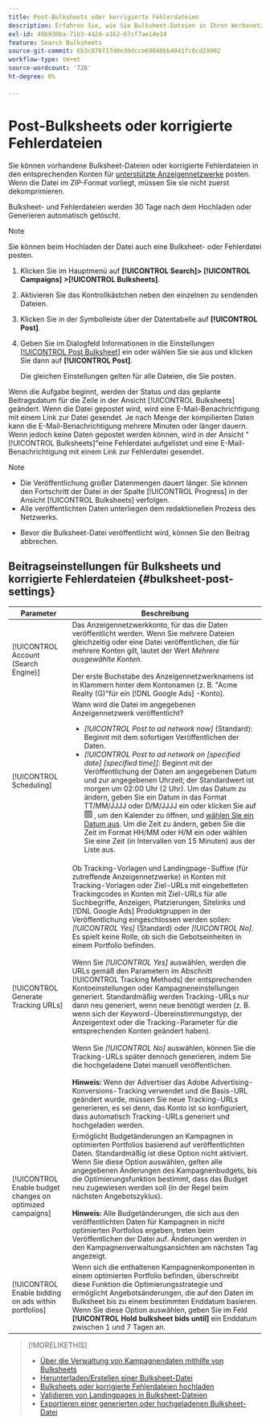 ```yaml
---
title: Post-Bulksheets oder korrigierte Fehlerdateien
description: Erfahren Sie, wie Sie Bulksheet-Dateien in Ihren Werbenetzwerken posten können.
exl-id: 49b930ba-71b3-442d-a162-67cf7ae14e14
feature: Search Bulksheets
source-git-commit: 6b3c876f17d0e30dcce69048bb4041fc8cd29902
workflow-type: tm+mt
source-wordcount: '726'
ht-degree: 0%

---
```


# Post-Bulksheets oder korrigierte Fehlerdateien

Sie können vorhandene Bulksheet-Dateien oder korrigierte Fehlerdateien in den entsprechenden Konten für [unterstützte Anzeigennetzwerke](bulksheet-about.md#bulksheet-functionality-by-network) posten. Wenn die Datei im ZIP-Format vorliegt, müssen Sie sie nicht zuerst dekomprimieren.

Bulksheet- und Fehlerdateien werden 30 Tage nach dem Hochladen oder Generieren automatisch gelöscht.

>[!NOTE]
>Sie können beim Hochladen der Datei auch eine Bulksheet- oder Fehlerdatei posten.

1. Klicken Sie im Hauptmenü auf **[!UICONTROL Search]> [!UICONTROL Campaigns] >[!UICONTROL Bulksheets]**.

1. Aktivieren Sie das Kontrollkästchen neben den einzelnen zu sendenden Dateien.

1. Klicken Sie in der Symbolleiste über der Datentabelle auf **[!UICONTROL Post]**.

1. Geben Sie im Dialogfeld Informationen in die Einstellungen [[!UICONTROL Post Bulksheet]](#bulksheet-post-settings) ein oder wählen Sie sie aus und klicken Sie dann auf **[!UICONTROL Post]**.

   Die gleichen Einstellungen gelten für alle Dateien, die Sie posten.

Wenn die Aufgabe beginnt, werden der Status und das geplante Beitragsdatum für die Zeile in der Ansicht [!UICONTROL Bulksheets] geändert. Wenn die Datei gepostet wird, wird eine E-Mail-Benachrichtigung mit einem Link zur Datei gesendet. Je nach Menge der kompilierten Daten kann die E-Mail-Benachrichtigung mehrere Minuten oder länger dauern. Wenn jedoch keine Daten gepostet werden können, wird in der Ansicht &quot;[!UICONTROL Bulksheets]&quot;eine Fehlerdatei aufgelistet und eine E-Mail-Benachrichtigung mit einem Link zur Fehlerdatei gesendet.

>[!NOTE]
>
>* Die Veröffentlichung großer Datenmengen dauert länger. Sie können den Fortschritt der Datei in der Spalte [!UICONTROL Progress] in der Ansicht [!UICONTROL Bulksheets] verfolgen.
>* Alle veröffentlichten Daten unterliegen dem redaktionellen Prozess des Netzwerks.
* Bevor die Bulksheet-Datei veröffentlicht wird, können Sie den Beitrag abbrechen.

## Beitragseinstellungen für Bulksheets und korrigierte Fehlerdateien {#bulksheet-post-settings}

| Parameter | Beschreibung |
|----|----|
| [!UICONTROL Account (Search Engine)] | Das Anzeigennetzwerkkonto, für das die Daten veröffentlicht werden. Wenn Sie mehrere Dateien gleichzeitig oder eine Datei veröffentlichen, die für mehrere Konten gilt, lautet der Wert <i>Mehrere ausgewählte Konten</i>.<br><br>Der erste Buchstabe des Anzeigennetzwerknamens ist in Klammern hinter dem Kontonamen (z. B. &quot;Acme Realty (G)&quot;für ein [!DNL Google Ads] -Konto). |
| [!UICONTROL Scheduling] | Wann wird die Datei im angegebenen Anzeigennetzwerk veröffentlicht?<ul><li><i>[!UICONTROL Post to ad network now]</i> (Standard): Beginnt mit dem sofortigen Veröffentlichen der Daten.</li><li><i>[!UICONTROL Post to ad network on \[specified date\] \[specified time\]]:</i> Beginnt mit der Veröffentlichung der Daten am angegebenen Datum und zur angegebenen Uhrzeit; der Standardwert ist morgen um 02:00 Uhr (2 Uhr). Um das Datum zu ändern, geben Sie ein Datum in das Format TT/MM/JJJJ oder D/M/JJJJ ein oder klicken Sie auf ![Kalender](/help/search-social-commerce/assets/calendar.png "Kalender") , um den Kalender zu öffnen, und [wählen Sie ein Datum aus](/help/search-social-commerce/common-tasks/navigation-editing-selection/calendar.md). Um die Zeit zu ändern, geben Sie die Zeit im Format HH/MM oder H/M ein oder wählen Sie eine Zeit (in Intervallen von 15 Minuten) aus der Liste aus.</li></ul> |
| [!UICONTROL Generate Tracking URLs] | Ob Tracking-Vorlagen und Landingpage-Suffixe (für zutreffende Anzeigennetzwerke) in Konten mit Tracking-Vorlagen oder Ziel-URLs mit eingebetteten Trackingcodes in Konten mit Ziel-URLs für alle Suchbegriffe, Anzeigen, Platzierungen, Sitelinks und [!DNL Google Ads] Produktgruppen in der Veröffentlichung eingeschlossen werden sollen: <i>[!UICONTROL Yes]</i> (Standard) oder <i>[!UICONTROL No]</i>. Es spielt keine Rolle, ob sich die Gebotseinheiten in einem Portfolio befinden.<br><br>Wenn Sie <i>[!UICONTROL Yes]</i> auswählen, werden die URLs gemäß den Parametern im Abschnitt [!UICONTROL Tracking Methods] der entsprechenden Kontoeinstellungen oder Kampagneneinstellungen generiert. Standardmäßig werden Tracking-URLs nur dann neu generiert, wenn neue benötigt werden (z. B. wenn sich der Keyword-Übereinstimmungstyp, der Anzeigentext oder die Tracking-Parameter für die entsprechenden Konten geändert haben).<br><br>Wenn Sie <i>[!UICONTROL No]</i> auswählen, können Sie die Tracking-URLs später dennoch generieren, indem Sie die hochgeladene Datei manuell veröffentlichen.<br><br><b>Hinweis:</b> Wenn der Advertiser das Adobe Advertising-Konversions-Tracking verwendet und die Basis-URL geändert wurde, müssen Sie neue Tracking-URLs generieren, es sei denn, das Konto ist so konfiguriert, dass automatisch Tracking-URLs generiert und hochgeladen werden. |
| [!UICONTROL Enable budget changes on optimized campaigns] | Ermöglicht Budgetänderungen an Kampagnen in optimierten Portfolios basierend auf veröffentlichten Daten. Standardmäßig ist diese Option nicht aktiviert. Wenn Sie diese Option auswählen, gelten alle angegebenen Änderungen des Kampagnenbudgets, bis die Optimierungsfunktion bestimmt, dass das Budget neu zugewiesen werden soll (in der Regel beim nächsten Angebotszyklus).<br><br><b>Hinweis:</b> Alle Budgetänderungen, die sich aus den veröffentlichten Daten für Kampagnen in nicht optimierten Portfolios ergeben, treten beim Veröffentlichen der Datei auf. Änderungen werden in den Kampagnenverwaltungsansichten am nächsten Tag angezeigt. |
| [!UICONTROL Enable bidding on ads within portfolios] | Wenn sich die enthaltenen Kampagnenkomponenten in einem optimierten Portfolio befinden, überschreibt diese Funktion die Optimierungsstrategie und ermöglicht Angebotsänderungen, die auf den Daten im Bulksheet bis zu einem bestimmten Enddatum basieren. Wenn Sie diese Option auswählen, geben Sie im Feld **[!UICONTROL Hold bulksheet bids until]** ein Enddatum zwischen 1 und 7 Tagen an. |

>[!MORELIKETHIS]
>
>* [Über die Verwaltung von Kampagnendaten mithilfe von Bulksheets](bulksheet-about.md)
>* [Herunterladen/Erstellen einer Bulksheet-Datei](bulksheet-download.md)
>* [Bulksheets oder korrigierte Fehlerdateien hochladen](bulksheet-upload.md)
>* [Validieren von Landingpages in Bulksheet-Dateien](bulksheet-validate-landing-pages.md)
>* [Exportieren einer generierten oder hochgeladenen Bulksheet-Datei](bulksheet-export.md)
